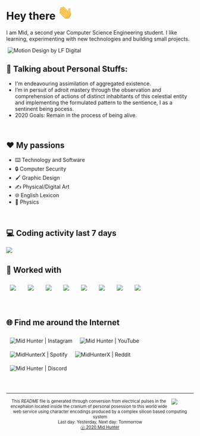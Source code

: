 # Hey there <img src="images/wave.gif" width="40px">
I am Mid, a second year Computer Science Engineering student. I like learning, experimenting with new technologies and building small projects.


<img align="right" alt="Motion Design by LF Digital" src="https://media1.giphy.com/media/dWesBcTLavkZuG35MI/giphy.gif?cid=ecf05e47m5vtes9ru5z8loycvbgqrd53p3xzeib7wfkvmg6z&rid=giphy.gif" width="500" />

<br>

## 👨 Talking about Personal Stuffs:
- I'm endeavouring assimilation of aggregated existence.
- I’m in persuit of adroit mastery through the observation and comprehension of actions of distinct inhabitants of this celestial entity and implementing the formulated pattern to the sentience, I as a sentinent being pocess.
- 2020 Goals: Remain in the process of being alive.

<br>

## ❤️ My passions
* ⌨️ Technology and Software
* 🔒 Computer Security
* 🖌️ Graphic Design
* ✍️ Physical/Digital Art
* 🌐 English Lexicon
* 🏃 Physics

<br>

## 💻 Coding activity last 7 days
<img src="https://wakatime.com/share/@Mid_Hunter/f5a862a2-48a4-43a6-b3eb-8820e3db6595.svg">

<br>

## 🔧 Worked with
<code><img height="40" style="padding: 10px" src="https://cdn.jsdelivr.net/gh/devicons/devicon/icons/c/c-original.svg"></code>
&nbsp;
<code><img height="40" style="padding: 10px" src="https://cdn.jsdelivr.net/gh/devicons/devicon/icons/java/java-original.svg"></code>
&nbsp;
<code><img height="40" style="padding: 10px" src="https://cdn.jsdelivr.net/gh/devicons/devicon/icons/python/python-original.svg"></code>
&nbsp;
<code><img height="40" style="padding: 10px" src="https://cdn.jsdelivr.net/gh/devicons/devicon/icons/javascript/javascript-original.svg"></code>
&nbsp;
<code><img height="40" style="padding: 10px" src="https://cdn.jsdelivr.net/gh/devicons/devicon/icons/typescript/typescript-original.svg"></code>
&nbsp;
<code><img height="40" style="padding: 10px" src="https://cdn.jsdelivr.net/gh/devicons/devicon/icons/nodejs/nodejs-original.svg"></code>
&nbsp;
<code><img height="40" style="padding: 10px" src="https://cdn.jsdelivr.net/gh/devicons/devicon/icons/html5/html5-original.svg"></code>
&nbsp;
<code><img height="40" style="padding: 10px" src="https://cdn.jsdelivr.net/gh/devicons/devicon/icons/css3/css3-original.svg"></code>

<br>

## 🌐 Find me around the Internet
[<img title="Not much but it's honest work" align="left" style="padding: 10px" alt="Mid Hunter | Instagram" src="https://img.shields.io/badge/-Instagram-C13584?style=for-the-badge&logo=Instagram&logoColor=white" />][instagram]
[<img title="You shall not pass!" align="left" style="padding: 10px" alt="Mid Hunter | YouTube" src="https://img.shields.io/badge/-YouTube-FF0000?style=for-the-badge&logo=YouTube&logoColor=white" />][youtube]
[<img title="Dem feels bro" align="left" style="padding: 10px" alt="MidHunterX | Spotify" src="https://img.shields.io/badge/-Spotify-1DB954?style=for-the-badge&logo=Spotify&logoColor=white" />][spotify]
[<img title="The only place where intellectuals acts like complete idiots" align="left" style="padding: 10px" alt="MidHunterX | Reddit" src="https://img.shields.io/badge/-u/MidHunterX-FF4500?style=for-the-badge&logo=Reddit&logoColor=white" />][reddit]
[<img title="Welcome my friend, to one of the top 10 dead servers of all time" align="left" style="padding: 10px" alt="Mid Hunter | Discord" src="https://img.shields.io/badge/-Discord-7289da?style=for-the-badge&logo=Discord&logoColor=white" />][discord]

<br clear="left">
<br><br>

<hr>
<img align="right" src="images/QR.svg" width="60" />
<p style="font-size:80%;" align="center">This <i>README</i> file is generated through conversion from electrical pulses in the encephalon located inside the cranium of personal posession to this world wide web service using character encodings produced by a complex silicon based computing system </br>Last day: Yesterday, Next day: Tommorrow<br /><a title="Not even a copyright symbol but, okay... looks cool tho" href="https://matias.ma/nsfw/">ⓔ 2020 Mid Hunter</a></p>

<!-- Variables : Social -->
[youtube]: https://www.youtube.com/watch?v=dQw4w9WgXcQ
[instagram]: https://www.instagram.com/mid_hunter
[spotify]: https://open.spotify.com/user/8u1o1bw0zdxbfvgreer5xmeoa
[reddit]: https://www.reddit.com/user/MidHunterX
[discord]: https://discord.com/invite/KQxxEyu

